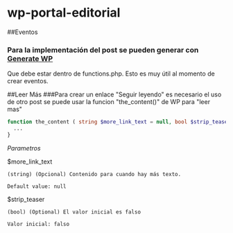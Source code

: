 # wp-portal-editorial

##Eventos
### Para la implementación del post se pueden generar con [Generate WP](https://generatewp.com/post-type/)
Que debe estar dentro de functions.php. Esto es muy útil al momento de crear eventos.

##Leer Más
###Para crear un enlace "Seguir leyendo" es necesario el uso de otro post
se puede usar la funcion "the_content()" de WP para "leer mas"
```php
function the_content ( string $more_link_text = null, bool $strip_teaser = false ){
  ...
}
```
*Parametros*

$more_link_text

    (string) (Opcional) Contenido para cuando hay más texto.

    Default value: null
    
$strip_teaser

    (bool) (Optional) El valor inicial es falso

    Valor inicial: falso


